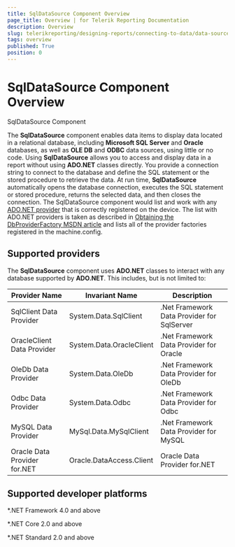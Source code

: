 ```yaml
---
title: SqlDataSource Component Overview
page_title: Overview | for Telerik Reporting Documentation
description: Overview
slug: telerikreporting/designing-reports/connecting-to-data/data-source-components/sqldatasource-component/overview
tags: overview
published: True
position: 0
---
```

<style>
table th:first-of-type {
    width: 30%;
}
table th:nth-of-type(2) {
    width: 30%;
}
table th:nth-of-type(3) {
    width: 40%;
}
</style>

# SqlDataSource Component Overview

SqlDataSource Component

The __SqlDataSource__ component enables data items to display data located in a relational database, including __Microsoft SQL Server__  and __Oracle__ databases, as well as __OLE DB__  and __ODBC__ data sources, using little or no code. Using __SqlDataSource__ allows you to access and display data in a report without using __ADO.NET__  classes directly. You provide a connection string to connect to the database and define the SQL statement or the stored procedure to retrieve the data. At run time, __SqlDataSource__ automatically opens the database connection, executes the SQL statement or stored procedure, returns the selected data, and then closes the connection. The SqlDataSource component would list and work with any  [ADO.NET provider](https://docs.microsoft.com/en-us/dotnet/framework/data/adonet/ado-net-overview) that is correctly registered on the device. The list with ADO.NET providers is taken as described in [Obtaining the DbProviderFactory MSDN article](https://docs.microsoft.com/en-us/dotnet/framework/data/adonet/obtaining-a-dbproviderfactory) and lists all of the provider factories registered in the machine.config. 

## Supported providers

The __SqlDataSource__ component uses __ADO.NET__ classes to interact with any database supported by __ADO.NET__. This includes, but is not limited to: 

| Provider Name | Invariant Name | Description |
| ------ | ------ | ------ |
|SqlClient Data Provider|System.Data.SqlClient|.Net Framework Data Provider for SqlServer|
|OracleClient Data Provider|System.Data.OracleClient|.Net Framework Data Provider for Oracle|
|OleDb Data Provider|System.Data.OleDb|.Net Framework Data Provider for OleDb|
|Odbc Data Provider|System.Data.Odbc|.Net Framework Data Provider for Odbc|
|MySQL Data Provider|MySql.Data.MySqlClient|.Net Framework Data Provider for MySQL|
|Oracle Data Provider for.NET|Oracle.DataAccess.Client|Oracle Data Provider for.NET|

## Supported developer platforms

*.NET Framework 4.0 and above             

*.NET Core 2.0 and above             

*.NET Standard 2.0 and above
